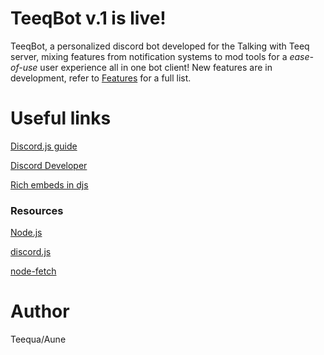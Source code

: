 # TeeqBot v.1 is live!

TeeqBot, a personalized discord bot developed for the Talking with Teeq server, mixing features from notification systems to mod tools for a *ease-of-use* user experience all in one bot client! New features are in development, refer to [Features](https://github.com/teequa/TeeqBot/blob/master/features.md) for a full list.

<h1> Useful links </h1>

<a href="https://discordjs.guide/"> Discord.js guide </a>

<a href="https://discordapp.com/developers/applications/686348689438277797/bot"> Discord Developer </a>

[Rich embeds in djs](https://leovoel.github.io/embed-visualizer/)

### Resources

[Node.js](https://nodejs.org/en/)

[discord.js](https://www.npmjs.com/package/discord.js)

[node-fetch](https://www.npmjs.com/package/node-fetch)

# Author

Teequa/Aune
